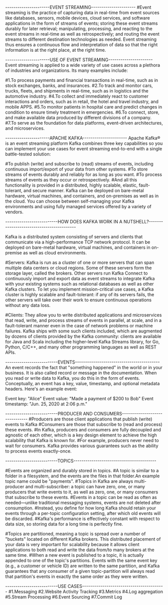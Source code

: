 ----------------------EVENT STREAMING----------------------
#Event streaming is the practice of capturing data in real-time from event sources like databases, sensors, mobile devices, cloud services, and software applications in the form of streams of events; storing these event streams durably for later retrieval; manipulating, processing, and reacting to the event streams in real-time as well as retrospectively; and routing the event streams to different destination technologies as needed. Event streaming thus ensures a continuous flow and interpretation of data so that the right information is at the right place, at the right time.


----------------------USE OF EVENT STREAMING----------------------
Event streaming is applied to a wide variety of use cases across a plethora of industries and organizations. Its many examples include:

#1.To process payments and financial transactions in real-time, such as in stock exchanges, banks, and insurances.
#2.To track and monitor cars, trucks, fleets, and shipments in real-time, such as in logistics and the automotive industry.
#4.To collect and immediately react to customer interactions and orders, such as in retail, the hotel and travel industry, and mobile APPS.
#5.To monitor patients in hospital care and predict changes in condition to ensure timely treatment in emergencies.
#6.To connect, store, and make available data produced by different divisions of a company.
#7.To serve as the foundation for data platforms, event-driven architectures, and microservices.


----------------------APACHE KAFKA----------------------
Apache Kafka® is an event streaming platform
Kafka combines three key capabilities so you can implement your use cases for event streaming end-to-end with a single battle-tested solution:

#To publish (write) and subscribe to (read) streams of events, including continuous import/export of your data from other systems.
#To store streams of events durably and reliably for as long as you want.
#To process streams of events as they occur or retrospectively.
#And all this functionality is provided in a distributed, highly scalable, elastic, fault-tolerant, and secure manner. Kafka can be deployed on bare-metal hardware, virtual machines, and containers, and on-premises as well as in the cloud. You can choose between self-managing your Kafka environments and using fully managed services offered by a variety of vendors.


--------------------------HOW DOES KAFKA WORK IN A NUTSHELL?------------------------------------------

Kafka is a distributed system consisting of servers and clients that communicate via a high-performance TCP network protocol. It can be deployed on bare-metal hardware, virtual machines, and containers in on-premise as well as cloud environments.

#Servers: Kafka is run as a cluster of one or more servers that can span multiple data centers or cloud regions. Some of these servers form the storage layer, called the brokers. Other servers run Kafka Connect to continuously import and export data as event streams to integrate Kafka with your existing systems such as relational databases as well as other Kafka clusters. To let you implement mission-critical use cases, a Kafka cluster is highly scalable and fault-tolerant: if any of its servers fails, the other servers will take over their work to ensure continuous operations without any data loss.

#Clients: They allow you to write distributed applications and microservices that read, write, and process streams of events in parallel, at scale, and in a fault-tolerant manner even in the case of network problems or machine failures. Kafka ships with some such clients included, which are augmented by dozens of clients provided by the Kafka community: clients are available for Java and Scala including the higher-level Kafka Streams library, for Go, Python, C/C++, and many other programming languages as well as REST APIs.

--------------------------EVENTS------------------------------------------
An event records the fact that "something happened" in the world or in your business. It is also called record or message in the documentation. When you read or write data to Kafka, you do this in the form of events. Conceptually, an event has a key, value, timestamp, and optional metadata headers. Here's an example event:

Event key: "Alice"
Event value: "Made a payment of $200 to Bob"
Event timestamp: "Jun. 25, 2020 at 2:06 p.m."

--------------------------PRODUCER AND CONSUMERS-------------------------------
#Producers are those client applications that publish (write) events to Kafka
#Consumers are those that subscribe to (read and process) these events.
#In Kafka, producers and consumers are fully decoupled and agnostic of each other, which is a key design element to achieve the high scalability that Kafka is known for.
#For example, producers never need to wait for consumers. Kafka provides various guarantees such as the ability to process events exactly-once.


--------------------------TOPICS-----------------------------------------

#Events are organized and durably stored in topics.
#A topic is similar to a folder in a filesystem, and the events are the files in that folder.An example topic name could be "payments".
#Topics in Kafka are always multi-producer and multi-subscriber: a topic can have zero, one, or many producers that write events to it, as well as zero, one, or many consumers that subscribe to these events.
#Events in a topic can be read as often as needed—unlike traditional messaging systems, events are not deleted after consumption.
#Instead, you define for how long Kafka should retain your events through a per-topic configuration setting, after which old events will be discarded. 
#Kafka's performance is effectively constant with respect to data size, so storing data for a long time is perfectly fine.

#Topics are partitioned, meaning a topic is spread over a number of "buckets" located on different Kafka brokers. This distributed placement of your data is very important for scalability because it allows client applications to both read and write the data from/to many brokers at the same time.
#When a new event is published to a topic, it is actually appended to one of the topic's partitions. Events with the same event key (e.g., a customer or vehicle ID) are written to the same partition, and Kafka guarantees that any consumer of a given topic-partition will always read that partition's events in exactly the same order as they were written.

--------------------------USE CASES-----------------------------------------
#1.Messaging
#2.Website Activity Tracking
#3.Metrics
#4.Log aggregation
#5.Stream Processing
#6.Event Sourcing
#7.Commit Log
